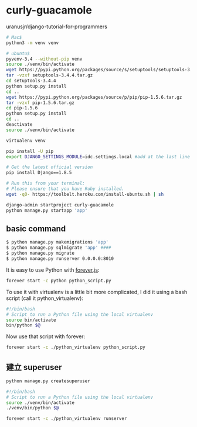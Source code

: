 # curly-guacamole

uranusjr/django-tutorial-for-programmers

``` bash
# Mac$
python3 -m venv venv
```

``` bash
# ubuntu$
pyvenv-3.4 --without-pip venv
source ./venv/bin/activate
wget https://pypi.python.org/packages/source/s/setuptools/setuptools-3.4.4.tar.gz
tar -vzxf setuptools-3.4.4.tar.gz
cd setuptools-3.4.4
python setup.py install
cd ..
wget https://pypi.python.org/packages/source/p/pip/pip-1.5.6.tar.gz
tar -vzxf pip-1.5.6.tar.gz
cd pip-1.5.6
python setup.py install
cd ..
deactivate
source ./venv/bin/activate
```

``` bash
virtualenv venv
```


``` bash
pip install -U pip
export DJANGO_SETTINGS_MODULE=idc.settings.local #add at the last line
```

``` bash
# Get the latest official version
pip install Django==1.8.5
```

``` bash
# Run this from your terminal:
# Please ensure that you have Ruby installed.
wget -qO- https://toolbelt.heroku.com/install-ubuntu.sh | sh
```

``` bash
django-admin startproject curly-guacamole
python manage.py startapp 'app'
```

## basic command

``` bash
$ python manage.py makemigrations 'app'
$ python manage.py sqlmigrate 'app' ####
$ python manage.py migrate
$ python manage.py runserver 0.0.0.0:8010
```

It is easy to use Python with [forever.js](https://github.com/foreverjs/forever):

``` bash
forever start -c python python_script.py
```

To use it with virtualenv is a little bit more complicated, I did it using a bash script (call it python_virtualenv):

``` bash
#!/bin/bash
# Script to run a Python file using the local virtualenv
source bin/activate
bin/python $@
```

Now use that script with forever:

``` bash
forever start -c ./python_virtualenv python_script.py
```


## 建立 superuser

``` python
python manage.py createsuperuser
```

``` bash
#!/bin/bash
# Script to run a Python file using the local virtualenv
source ./venv/bin/activate
./venv/bin/python $@
```

``` bash
forever start -c ./python_virtualenv runserver
```
